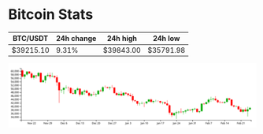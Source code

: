 # Bitcoin Stats

BTC/USDT|24h change|24h high|24h low|
|---|---|---|---|
|$39215.10|9.31%|$39843.00|$35791.98|

<img src="./chart.svg">
